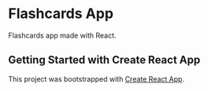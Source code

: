 # Flashcards App

Flashcards app made with React. 

## Getting Started with Create React App

This project was bootstrapped with [Create React App](https://github.com/facebook/create-react-app).


